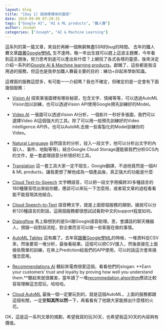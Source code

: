 ```yaml
---
layout: blog
title: "[Day 1] 說說哪裡來的靈感"
date: 2019-09-09 07:29:15
tags: ["Google AI", "AI & ML products", "鐵人賽"]
author: Joseph
categories: ["Joseph", "AI & Machine Learning"]
---
```

這系列的第一篇文章，來自於再解一個無窮無盡SSR的bug的時間。
去年的鐵人賽文章[跟著Google學ML](https://ithelp.ithome.com.tw/users/20103835/ironman/1806) 生不逢時，晚一年出生就可以趕上這波主題賽，今年看到這主題後，努力思考到底可以產出些什麼？上網找了各式各樣的靈感，後來決定介紹一系列的[Google AI & Machine learning products](https://cloud.google.com/products/#ai-and-machine-learning)。獻醜了，這些都是我沒用過的服務，但這也是我參加鐵人賽最主要的目的：練功+卯起來學新知識。

這裡面的服務這麼多，有可能一一介紹嗎？我也不確定，但確定的是一定會有下面幾個服務：
<!-- more -->

- [Vision AI](https://cloud.google.com/vision/)
  探索某張圖裡有哪些秘密，包含文字、情緒等等，可以透過AutoML Vision加以訓練，也可以透過Vision API使用Google預先訓練好的Model。
  
- [Video AI](https://cloud.google.com/video-intelligence/)
  一張圖可以透過Vision AI分析，一個影片一秒好多張圖，我們可以選擇Video AI這個強大的工具。除了可以用一般預先訓練好的Video intelligence API外，也可以AutoML去做一些客製化的Model訓練你的Video。
  
- [Natural Language](https://cloud.google.com/natural-language/)
  自然語言的分析，投入一段文字，他可以分析出文字的內容(人、事件、地點等等)，結合Google Cloud Storage還能替我們分析GCS內的文件，是一套處理語意分析很好的工具。
  
- [Translation](https://cloud.google.com/translate/)
  這一套工具大家一定不陌生，Google翻譯，不過他竟然是一個AI & ML products，讓我更想了解他成為一個產品後，真正強大的功能是什麼‧
  
- [Cloud Text-to-Speech](https://cloud.google.com/text-to-speech/)
  文字轉語音，可以把一段文字用橫跨30多種語言的180種聲音唸出來給你聽，應該可以來玩一下怎麼用，或者寫文章的過程看看能不能發現其他組合。
  
- [Cloud Speech-to-Text](https://cloud.google.com/speech-to-text/)
  語音轉文字，就是上面那個服務的顛倒，據說可以分析120種語言的對話，這兩個服務都很想試試看對中文的support程度如何。
  
- [Dialogflow](https://cloud.google.com/dialogflow/)
  馬上聯想到的是Siri跟Google語音助理。恩，會講話的聊天機器人，預錄一段對話流程，對企業而言可以做一些客服在做的事情。

- [AutoML Tables](https://cloud.google.com/automl-tables/)
  這有趣了。去年寫[跟著Google學ML](https://ithelp.ithome.com.tw/users/20103835/ironman/1806)的時候，一堆資料從CSV來，然後要寫一堆分析，最後看結果。這個可以把CSV匯入，然後直接在上面做些簡單的訓練，在串上Prediction給我們的APP使用，可以的話這次會來搞懂怎麼用。

- [Recommendations AI](https://cloud.google.com/recommendations/)
  聽起來電商很愛這個，看看他們的slogan: **Earn your customers’ trust and loyalty by proving how well you understand them.**聽起來就很厲害，當年讀了一堆[recommedation algorithm](https://en.wikipedia.org/wiki/Recommender_system#Approaches)應該比較容易理解這怎麼玩，哈哈哈。

- [Cloud AutoML](https://cloud.google.com/automl/)
  最後一個一定要玩到的，就是這個AutoML，上面的服務都跟這個有關，一定要**知其所以然**一下，再看看有了他跟大家能擦出什麼樣的火花。
  
  
OK，這是這一系列文章的規劃，希望我寫的玩30天，也希望我這30天的內容夠有價值。

 

